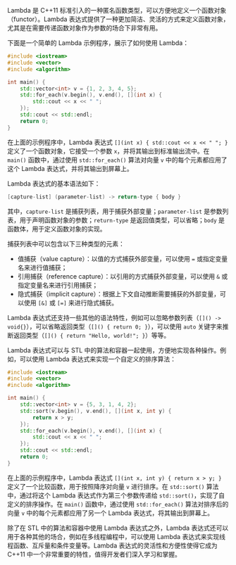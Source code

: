 Lambda 是 C++11 标准引入的一种匿名函数类型，可以方便地定义一个函数对象（functor）。Lambda 表达式提供了一种更加简洁、灵活的方式来定义函数对象，尤其是在需要传递函数对象作为参数的场合下非常有用。

下面是一个简单的 Lambda 示例程序，展示了如何使用 Lambda：

```c++
#include <iostream>
#include <vector>
#include <algorithm>

int main() {
    std::vector<int> v = {1, 2, 3, 4, 5};
    std::for_each(v.begin(), v.end(), [](int x) {
        std::cout << x << " ";
    });
    std::cout << std::endl;
    return 0;
}
```

在上面的示例程序中，Lambda 表达式 `[](int x) { std::cout << x << " "; }` 定义了一个函数对象，它接受一个参数 `x`，并将其输出到标准输出流中。在 `main()` 函数中，通过使用 `std::for_each()` 算法对向量 `v` 中的每个元素都应用了这个 Lambda 表达式，并将其输出到屏幕上。

Lambda 表达式的基本语法如下：

```c++
[capture-list] (parameter-list) -> return-type { body }
```

其中，`capture-list` 是捕获列表，用于捕获外部变量；`parameter-list` 是参数列表，用于声明函数对象的参数；`return-type` 是返回值类型，可以省略；`body` 是函数体，用于定义函数对象的实现。

捕获列表中可以包含以下三种类型的元素：

- 值捕获（value capture）：以值的方式捕获外部变量，可以使用 `=` 或指定变量名来进行值捕获；
- 引用捕获（reference capture）：以引用的方式捕获外部变量，可以使用 `&` 或指定变量名来进行引用捕获；
- 隐式捕获（implicit capture）：根据上下文自动推断需要捕获的外部变量，可以使用 `[&]` 或 `[=]` 来进行隐式捕获。

Lambda 表达式还支持一些其他的语法特性，例如可以忽略参数列表（`[]() -> void{}`），可以省略返回类型（`[]() { return 0; }`），可以使用 `auto` 关键字来推断返回类型（`[]() { return "Hello, world!"; }`）等等。

Lambda 表达式可以与 STL 中的算法和容器一起使用，方便地实现各种操作。例如，可以使用 Lambda 表达式来实现一个自定义的排序算法：

```c++
#include <iostream>
#include <vector>
#include <algorithm>

int main() {
    std::vector<int> v = {5, 3, 1, 4, 2};
    std::sort(v.begin(), v.end(), [](int x, int y) {
        return x > y;
    });
    std::for_each(v.begin(), v.end(), [](int x) {
        std::cout << x << " ";
    });
    std::cout << std::endl;
    return 0;
}
```

在上面的示例程序中，Lambda 表达式 `[](int x, int y) { return x > y; }` 定义了一个比较函数，用于按照降序对向量 `v` 进行排序。在 `std::sort()` 算法中，通过将这个 Lambda 表达式作为第三个参数传递给 `std::sort()`，实现了自定义的排序操作。在 `main()` 函数中，通过使用 `std::for_each()` 算法对排序后的向量 `v` 中的每个元素都应用了另一个 Lambda 表达式，将其输出到屏幕上。

除了在 STL 中的算法和容器中使用 Lambda 表达式之外，Lambda 表达式还可以用于各种其他的场合，例如在多线程编程中，可以使用 Lambda 表达式来实现线程函数、互斥量和条件变量等。Lambda 表达式的灵活性和方便性使得它成为 C++11 中一个非常重要的特性，值得开发者们深入学习和掌握。